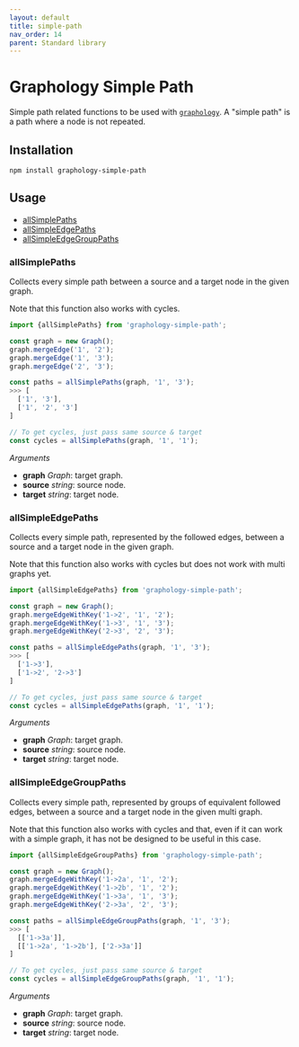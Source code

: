```yaml
---
layout: default
title: simple-path
nav_order: 14
parent: Standard library
---
```


# Graphology Simple Path

Simple path related functions to be used with [`graphology`](..). A "simple path" is a path where a node is not repeated.

## Installation

```
npm install graphology-simple-path
```

## Usage

- [allSimplePaths](#allsimplepaths)
- [allSimpleEdgePaths](#allsimpleedgepaths)
- [allSimpleEdgeGroupPaths](#allsimpleedgegrouppaths)

### allSimplePaths

Collects every simple path between a source and a target node in the given graph.

Note that this function also works with cycles.

```js
import {allSimplePaths} from 'graphology-simple-path';

const graph = new Graph();
graph.mergeEdge('1', '2');
graph.mergeEdge('1', '3');
graph.mergeEdge('2', '3');

const paths = allSimplePaths(graph, '1', '3');
>>> [
  ['1', '3'],
  ['1', '2', '3']
]

// To get cycles, just pass same source & target
const cycles = allSimplePaths(graph, '1', '1');
```

_Arguments_

- **graph** _Graph_: target graph.
- **source** _string_: source node.
- **target** _string_: target node.

### allSimpleEdgePaths

Collects every simple path, represented by the followed edges, between a source and a target node in the given graph.

Note that this function also works with cycles but does not work with multi graphs yet.

```js
import {allSimpleEdgePaths} from 'graphology-simple-path';

const graph = new Graph();
graph.mergeEdgeWithKey('1->2', '1', '2');
graph.mergeEdgeWithKey('1->3', '1', '3');
graph.mergeEdgeWithKey('2->3', '2', '3');

const paths = allSimpleEdgePaths(graph, '1', '3');
>>> [
  ['1->3'],
  ['1->2', '2->3']
]

// To get cycles, just pass same source & target
const cycles = allSimpleEdgePaths(graph, '1', '1');
```

_Arguments_

- **graph** _Graph_: target graph.
- **source** _string_: source node.
- **target** _string_: target node.

### allSimpleEdgeGroupPaths

Collects every simple path, represented by groups of equivalent followed edges, between a source and a target node in the given multi graph.

Note that this function also works with cycles and that, even if it can work with a simple graph, it has not be designed to be useful in this case.

```js
import {allSimpleEdgeGroupPaths} from 'graphology-simple-path';

const graph = new Graph();
graph.mergeEdgeWithKey('1->2a', '1', '2');
graph.mergeEdgeWithKey('1->2b', '1', '2');
graph.mergeEdgeWithKey('1->3a', '1', '3');
graph.mergeEdgeWithKey('2->3a', '2', '3');

const paths = allSimpleEdgeGroupPaths(graph, '1', '3');
>>> [
  [['1->3a']],
  [['1->2a', '1->2b'], ['2->3a']]
]

// To get cycles, just pass same source & target
const cycles = allSimpleEdgeGroupPaths(graph, '1', '1');
```

_Arguments_

- **graph** _Graph_: target graph.
- **source** _string_: source node.
- **target** _string_: target node.

